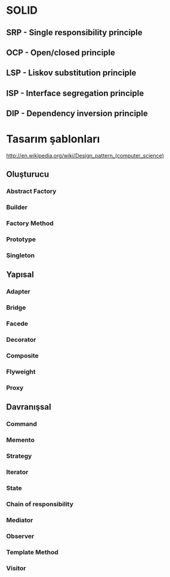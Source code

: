 # SOLID

## SRP	- Single responsibility principle
## OCP	- Open/closed principle
## LSP	- Liskov substitution principle
## ISP	- Interface segregation principle
## DIP	- Dependency inversion principle

# Tasarım şablonları

http://en.wikipedia.org/wiki/Design_pattern_(computer_science)

## Oluşturucu

### Abstract Factory
### Builder
### Factory Method
### Prototype
### Singleton

## Yapısal

### Adapter
### Bridge
### Facede
### Decorator
### Composite
### Flyweight
### Proxy

## Davranışsal

### Command
### Memento
### Strategy
### Iterator
### State
### Chain of responsibility
### Mediator
### Observer
### Template Method
### Visitor
